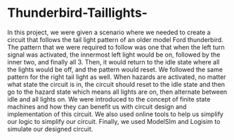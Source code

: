 # Thunderbird-Taillights-

In this project, we were given a scenario where we needed to create a circuit that follows the tail light pattern of an older model Ford thunderbird. The pattern that we were required to follow was one that when the left turn signal was activated, the innermost left light would be on, followed by the inner two, and finally all 3. Then, it would return to the idle state where all the lights would be off, and the pattern would reset. We followed the same pattern for the right tail light as well. When hazards are activated, no matter what state the circuit is in, the circuit should reset to the idle state and then go to the hazard state which means all lights are on, then alternate between idle and all lights on. We were introduced to the concept of finite state machines and how they can benefit us with circuit design and implementation of this circuit. We also used online tools to help us simplify our logic to simplify our circuit. Finally, we used ModelSIm and Logisim to simulate our designed circuit. 

